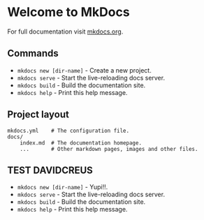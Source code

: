 # Welcome to MkDocs

For full documentation visit [mkdocs.org](https://mkdocs.org).

## Commands

* `mkdocs new [dir-name]` - Create a new project.
* `mkdocs serve` - Start the live-reloading docs server.
* `mkdocs build` - Build the documentation site.
* `mkdocs help` - Print this help message.

## Project layout

    mkdocs.yml    # The configuration file.
    docs/
        index.md  # The documentation homepage.
        ...       # Other markdown pages, images and other files.

## TEST DAVIDCREUS
* `mkdocs new [dir-name]` - Yupi!!.
* `mkdocs serve` - Start the live-reloading docs server.
* `mkdocs build` - Build the documentation site.
* `mkdocs help` - Print this help message.